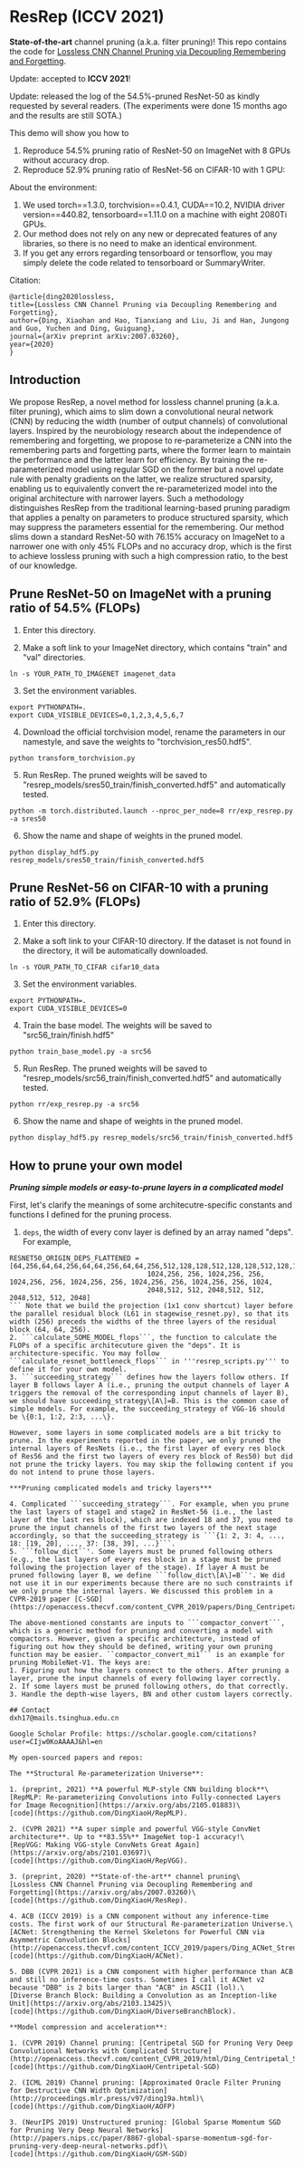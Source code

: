 # ResRep (ICCV 2021) 

**State-of-the-art** channel pruning (a.k.a. filter pruning)! This repo contains the code for [Lossless CNN Channel Pruning via Decoupling Remembering and Forgetting](https://arxiv.org/abs/2007.03260).

Update: accepted to **ICCV 2021**!

Update: released the log of the 54.5%-pruned ResNet-50 as kindly requested by several readers. (The experiments were done 15 months ago and the results are still SOTA.)

This demo will show you how to
1. Reproduce 54.5% pruning ratio of ResNet-50 on ImageNet with 8 GPUs without accuracy drop.
2. Reproduce 52.9% pruning ratio of ResNet-56 on CIFAR-10 with 1 GPU:

About the environment:
1. We used torch==1.3.0, torchvision==0.4.1, CUDA==10.2, NVIDIA driver version==440.82, tensorboard==1.11.0 on a machine with eight 2080Ti GPUs. 
2. Our method does not rely on any new or deprecated features of any libraries, so there is no need to make an identical environment.
3. If you get any errors regarding tensorboard or tensorflow, you may simply delete the code related to tensorboard or SummaryWriter.

Citation:

	@article{ding2020lossless,
  	title={Lossless CNN Channel Pruning via Decoupling Remembering and Forgetting},
  	author={Ding, Xiaohan and Hao, Tianxiang and Liu, Ji and Han, Jungong and Guo, Yuchen and Ding, Guiguang},
  	journal={arXiv preprint arXiv:2007.03260},
  	year={2020}
	}

## Introduction

We propose ResRep, a novel method for lossless channel pruning (a.k.a. filter pruning), which aims to slim down a convolutional neural network (CNN) by reducing the width (number of output channels) of convolutional layers. Inspired by the neurobiology research about the independence of remembering and forgetting, we propose to re-parameterize a CNN into the remembering parts and forgetting parts, where the former learn to maintain the performance and the latter learn for efficiency. By training the re-parameterized model using regular SGD on the former but a novel update rule with penalty gradients on the latter, we realize structured sparsity, enabling us to equivalently convert the re-parameterized model into the original architecture with narrower layers. Such a methodology distinguishes ResRep from the traditional learning-based pruning paradigm that applies a penalty on parameters to produce structured sparsity, which may suppress the parameters essential for the remembering. Our method slims down a standard ResNet-50 with 76.15% accuracy on ImageNet to a narrower one with only 45% FLOPs and no accuracy drop, which is the first to achieve lossless pruning with such a high compression ratio, to the best of our knowledge.

## Prune ResNet-50 on ImageNet with a pruning ratio of 54.5% (FLOPs)

1. Enter this directory.

2. Make a soft link to your ImageNet directory, which contains "train" and "val" directories.
```
ln -s YOUR_PATH_TO_IMAGENET imagenet_data
```

3. Set the environment variables.
```
export PYTHONPATH=.
export CUDA_VISIBLE_DEVICES=0,1,2,3,4,5,6,7
```

4. Download the official torchvision model, rename the parameters in our namestyle, and save the weights to "torchvision_res50.hdf5".
```
python transform_torchvision.py
```

5. Run ResRep. The pruned weights will be saved to "resrep_models/sres50_train/finish_converted.hdf5" and automatically tested.
```
python -m torch.distributed.launch --nproc_per_node=8 rr/exp_resrep.py -a sres50
```

6. Show the name and shape of weights in the pruned model.
```
python display_hdf5.py resrep_models/sres50_train/finish_converted.hdf5
```

## Prune ResNet-56 on CIFAR-10 with a pruning ratio of 52.9% (FLOPs)

1. Enter this directory.

2. Make a soft link to your CIFAR-10 directory. If the dataset is not found in the directory, it will be automatically downloaded.
```
ln -s YOUR_PATH_TO_CIFAR cifar10_data
```

3. Set the environment variables.
```
export PYTHONPATH=.
export CUDA_VISIBLE_DEVICES=0
```

4. Train the base model. The weights will be saved to "src56_train/finish.hdf5"
```
python train_base_model.py -a src56
```

5. Run ResRep. The pruned weights will be saved to "resrep_models/src56_train/finish_converted.hdf5" and automatically tested.
```
python rr/exp_resrep.py -a src56
```

6. Show the name and shape of weights in the pruned model.
```
python display_hdf5.py resrep_models/src56_train/finish_converted.hdf5
```

## How to prune your own model

***Pruning simple models or easy-to-prune layers in a complicated model***

First, let's clarify the meanings of some architecutre-specific constants and functions I defined for the pruning process.

1. ```deps```, the width of every conv layer is defined by an array named "deps". For example,
```
RESNET50_ORIGIN_DEPS_FLATTENED = [64,256,64,64,256,64,64,256,64,64,256,512,128,128,512,128,128,512,128,128,512,128,128,512,
                                  1024,256, 256, 1024,256, 256, 1024,256, 256, 1024,256, 256, 1024,256, 256, 1024,256, 256, 1024,
                                  2048,512, 512, 2048,512, 512, 2048,512, 512, 2048]
``` Note that we build the projection (1x1 conv shortcut) layer before the parallel residual block (L61 in stagewise_resnet.py), so that its width (256) preceds the widths of the three layers of the residual block (64, 64, 256).
2. ```calculate_SOME_MODEL_flops```, the function to calculate the FLOPs of a specific architecuture given the "deps". It is architecture-specific. You may follow ```calculate_resnet_bottleneck_flops``` in '''resrep_scripts.py''' to define it for your own model.
3. ```succeeding_strategy``` defines how the layers follow others. If layer B follows layer A (i.e., pruning the output channels of layer A triggers the removal of the corresponding input channels of layer B), we should have succeeding_strategy\[A\]=B. This is the common case of simple models. For example, the succeeding_strategy of VGG-16 should be \{0:1, 1:2, 2:3, ...\}. 

However, some layers in some complicated models are a bit tricky to prune. In the experiments reported in the paper, we only pruned the internal layers of ResNets (i.e., the first layer of every res block of Res56 and the first two layers of every res block of Res50) but did not prune the tricky layers. You may skip the following content if you do not intend to prune those layers.

***Pruning complicated models and tricky layers***

4. Complicated ```succeeding_strategy```. For example, when you prune the last layers of stage1 and stage2 in ResNet-56 (i.e., the last layer of the last res block), which are indexed 18 and 37, you need to prune the input channels of the first two layers of the next stage accordingly, so that the succeeding_strategy is ```{1: 2, 3: 4, ..., 18: [19, 20], ..., 37: [38, 39], ...}```. 
5. ```follow_dict``'. Some layers must be pruned following others (e.g., the last layers of every res block in a stage must be pruned following the projection layer of the stage). If layer A must be pruned following layer B, we define ```follow_dict\[A\]=B``'. We did not use it in our experiments because there are no such constraints if we only prune the internal layers. We discussed this problem in a CVPR-2019 paper [C-SGD](https://openaccess.thecvf.com/content_CVPR_2019/papers/Ding_Centripetal_SGD_for_Pruning_Very_Deep_Convolutional_Networks_With_Complicated_CVPR_2019_paper.pdf).

The above-mentioned constants are inputs to ```compactor_convert```, which is a generic method for pruning and converting a model with compactors. However, given a specific architecture, instead of figuring out how they should be defined, writing your own pruning function may be easier. ``compactor_convert_mi1``` is an example for pruning MobileNet-V1. The keys are:
1. Figuring out how the layers connect to the others. After pruning a layer, prune the input channels of every following layer correctly.
2. If some layers must be pruned following others, do that correctly.
3. Handle the depth-wise layers, BN and other custom layers correctly.

## Contact
dxh17@mails.tsinghua.edu.cn

Google Scholar Profile: https://scholar.google.com/citations?user=CIjw0KoAAAAJ&hl=en

My open-sourced papers and repos: 

The **Structural Re-parameterization Universe**:

1. (preprint, 2021) **A powerful MLP-style CNN building block**\
[RepMLP: Re-parameterizing Convolutions into Fully-connected Layers for Image Recognition](https://arxiv.org/abs/2105.01883)\
[code](https://github.com/DingXiaoH/RepMLP).

2. (CVPR 2021) **A super simple and powerful VGG-style ConvNet architecture**. Up to **83.55%** ImageNet top-1 accuracy!\
[RepVGG: Making VGG-style ConvNets Great Again](https://arxiv.org/abs/2101.03697)\
[code](https://github.com/DingXiaoH/RepVGG).

3. (preprint, 2020) **State-of-the-art** channel pruning\
[Lossless CNN Channel Pruning via Decoupling Remembering and Forgetting](https://arxiv.org/abs/2007.03260)\
[code](https://github.com/DingXiaoH/ResRep).

4. ACB (ICCV 2019) is a CNN component without any inference-time costs. The first work of our Structural Re-parameterization Universe.\
[ACNet: Strengthening the Kernel Skeletons for Powerful CNN via Asymmetric Convolution Blocks](http://openaccess.thecvf.com/content_ICCV_2019/papers/Ding_ACNet_Strengthening_the_Kernel_Skeletons_for_Powerful_CNN_via_Asymmetric_ICCV_2019_paper.pdf).\
[code](https://github.com/DingXiaoH/ACNet). 

5. DBB (CVPR 2021) is a CNN component with higher performance than ACB and still no inference-time costs. Sometimes I call it ACNet v2 because "DBB" is 2 bits larger than "ACB" in ASCII (lol).\
[Diverse Branch Block: Building a Convolution as an Inception-like Unit](https://arxiv.org/abs/2103.13425)\
[code](https://github.com/DingXiaoH/DiverseBranchBlock).

**Model compression and acceleration**:

1. (CVPR 2019) Channel pruning: [Centripetal SGD for Pruning Very Deep Convolutional Networks with Complicated Structure](http://openaccess.thecvf.com/content_CVPR_2019/html/Ding_Centripetal_SGD_for_Pruning_Very_Deep_Convolutional_Networks_With_Complicated_CVPR_2019_paper.html)\
[code](https://github.com/DingXiaoH/Centripetal-SGD)

2. (ICML 2019) Channel pruning: [Approximated Oracle Filter Pruning for Destructive CNN Width Optimization](http://proceedings.mlr.press/v97/ding19a.html)\
[code](https://github.com/DingXiaoH/AOFP)

3. (NeurIPS 2019) Unstructured pruning: [Global Sparse Momentum SGD for Pruning Very Deep Neural Networks](http://papers.nips.cc/paper/8867-global-sparse-momentum-sgd-for-pruning-very-deep-neural-networks.pdf)\
[code](https://github.com/DingXiaoH/GSM-SGD)
